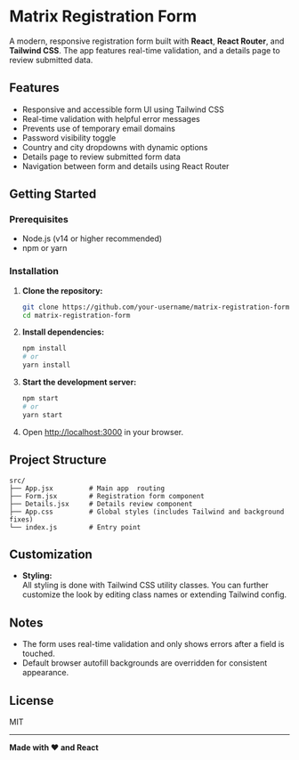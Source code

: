 # Matrix Registration Form

A modern, responsive registration form built with **React**, **React Router**, and **Tailwind CSS**. The app features real-time validation, and a details page to review submitted data.



## Features
- Responsive and accessible form UI using Tailwind CSS
- Real-time validation with helpful error messages
- Prevents use of temporary email domains
- Password visibility toggle
- Country and city dropdowns with dynamic options
- Details page to review submitted form data
- Navigation between form and details using React Router

## Getting Started

### Prerequisites

- Node.js (v14 or higher recommended)
- npm or yarn

### Installation

1. **Clone the repository:**
   ```bash
   git clone https://github.com/your-username/matrix-registration-form.git
   cd matrix-registration-form
   ```

2. **Install dependencies:**
   ```bash
   npm install
   # or
   yarn install
   ```

3. **Start the development server:**
   ```bash
   npm start
   # or
   yarn start
   ```

4. Open [http://localhost:3000](http://localhost:3000) in your browser.

## Project Structure

```
src/
├── App.jsx         # Main app  routing
├── Form.jsx        # Registration form component
├── Details.jsx     # Details review component
├── App.css         # Global styles (includes Tailwind and background fixes)
└── index.js        # Entry point
```

## Customization

- **Styling:**  
  All styling is done with Tailwind CSS utility classes. You can further customize the look by editing class names or extending Tailwind config.

## Notes

- The form uses real-time validation and only shows errors after a field is touched.
- Default browser autofill backgrounds are overridden for consistent appearance.

## License

MIT

---

**Made with ❤️ and React**